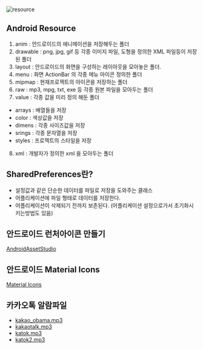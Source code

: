![resource](https://user-images.githubusercontent.com/21700482/48313344-5c6e8180-e5fe-11e8-9168-61dcb640e569.jpg)

## Android Resource
1. anim : 안드로이드의 애니메이션을 저장해두는 폴더
2. drawable : png, jpg, gif 등 각종 이미지 파일, 도형을 정의한 XML 파일등이 저장된 폴더 
3. layout : 안드로이드의 화면을 구성하는 레이아웃을 모아놓은 폴더. 
4. menu : 화면 ActionBar 의 각종 메뉴 아이콘 정의한 폴더
5. mipmap : 현재프로젝트의 아이콘을 저장하는 폴더
6. raw : mp3, mpg, txt, exe 등 각종 원본 파일을 모아두는 폴더
7. value : 각종 값을 미리 정의 해둔 폴더
 - arrays : 배열들을 저장
 - color : 색상값을 저장
 - dimens : 각종 사이즈값을 저장
 - srings : 각종 문자열을 저장
 - styles : 프로젝트의 스타일을 저장
8. xml : 개발자가 정의한 xml 을 모아두는 폴더

## SharedPreferences란?
- 설정값과 같은 단순한 데이터를 파일로 저장을 도와주는 클래스
- 어플리케이션에 파일 형태로 데이터를 저장한다.
- 어플리케이션이 삭제되기 전까지 보존된다. (어플리케이션 설정으로가서 초기화시키는방법도 있음)

## 안드로이드 런처아이콘 만들기
[AndroidAssetStudio](https://romannurik.github.io/AndroidAssetStudio/index.html)

## 안드로이드 Material Icons
[Material Icons](https://material.io/tools/icons/?style=baseline)

## 카카오톡 알람파일
- [kakao_obama.mp3](https://raw.githubusercontent.com/JinYongHwa/AndroidPrograming/master/ch06/config_example/app/src/main/res/raw/kakao_obama.mp3)
- [kakaotalk.mp3](https://raw.githubusercontent.com/JinYongHwa/AndroidPrograming/master/ch06/config_example/app/src/main/res/raw/kakaotalk.mp3)
- [katok.mp3](https://raw.githubusercontent.com/JinYongHwa/AndroidPrograming/master/ch06/config_example/app/src/main/res/raw/katok.mp3)
- [katok2.mp3](https://raw.githubusercontent.com/JinYongHwa/AndroidPrograming/master/ch06/config_example/app/src/main/res/raw/katok2.mp3)
